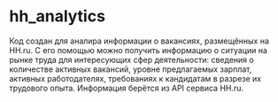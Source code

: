 # hh_analytics
Код создан для аналиpа информации о вакансиях, размещённых на HH.ru.
С его помощью можно получить информацию о ситуации на рынке труда для интересующих сфер деятельности: сведения о количестве активных вакансий, уровне предлагаемых зарплат, активных работодателях, требованиях к кандидатам в разрезе их трудового опыта. Информация берётся из API сервиса HH.ru.

